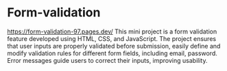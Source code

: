 # Form-validation
https://form-validation-97.pages.dev/
This mini project is a form validation feature developed using HTML, CSS, and JavaScript. The project ensures that user inputs are properly validated before submission, easily define and modify validation rules for different form fields, including email, password. Error messages guide users to correct their inputs, improving usability.
